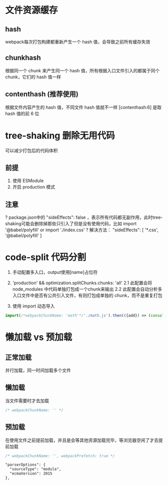 # 文件资源缓存

## hash
webpack每次打包构建都重新产生一个 hash 值，会导致之前所有缓存失效

## chunkhash
根据同一个 chunk 来产生同一个 hash 值，所有根据入口文件引入的都属于同个 chunk，它们的 hash 值一样

## contenthash (推荐使用)
根据文件内容产生的 hash 值，不同文件 hash 值就不一样
[contenthash:6] 是取 hash 值的前 6 位

# tree-shaking 删除无用代码
可以减少打包后的代码体积

## 前提
1. 使用 ESModule 
2. 开启 production 模式

## 注意
? package.json中的 "sideEffects": false ，表示所有代码都无副作用，此时tree-shaking可能会删除掉那些只引入了但是没有使用代码，比如 import '@babel/polyfill' or import './index.css'
? 解决方法：
"sideEffects": [
  '*.css',
  '@babel/polyfill'
]

# code-split 代码分割
1. 手动配置多入口，output使用[name]占位符

2. 'production' && optimization.splitChunks.chunks: 'all'
2.1 此配置会将 node_modules 中代码单独打包成一个chunk来输出
2.2 此配置会自动分析多入口文件中是否有公共引入文件，有则打包成单独的 chunk，而不是重复打包

3. 使用 import 动态导入
```js
import(/*webpackChunkName: 'math'*/'./math.js').then(({add}) => (console.log(add(1,4))))
```

# 懒加载 vs 预加载

## 正常加载
并行加载，同一时间加载多个文件

## 懒加载 
当文件需要时才去加载
```js
/* webpackChunkName: '' */
```
## 预加载 
在使用文件之前提前加载，并且是会等其他资源加载完毕，等浏览器空闲了才去提前加载
```js
/* webpackChunkName: '', webpackPrefetch: true */
```

    "parserOptions": {
      "sourceType": "module",
      "ecmaVersion": 2015
    },